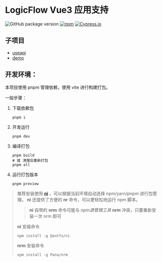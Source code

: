 # LogicFlow Vue3 应用支持

![GitHub package version](https://img.shields.io/github/package-json/v/han-feng/logicflow-vue?filename=packages%2Fuseapi%2Fpackage.json)
[![npm](https://img.shields.io/npm/v/logicflow-useapi.svg)](https://npm.im/logicflow-useapi)
[![Cypress.io](https://img.shields.io/badge/tested%20with-Cypress-04C38E.svg)](https://www.cypress.io/)

## 子项目
* [useapi](./packages/useapi/README.md)
* [demo](./packages/demo/README.md)

## 开发环境：
本项目使用 pnpm 管理依赖，使用 vite 进行构建打包。

一般步骤：

1. 下载依赖包

   ``` shell
   pnpm i
   ```

2. 开发运行

   ``` shell
   pnpm dev
   ```

3. 编译打包

   ``` shell
   pnpm build
   # 或 清理后重新打包
   pnpm all
   ```

4. 运行打包版本

   ``` shell
   pnpm preview
   ```


> 推荐安装使用 [**ni**](https://github.com/antfu/ni) ，可以根据当前环境自动选择 npm/yarn/pnpm 进行包管理。 **ni** 还提供了方便的 **nr** 命令，可以更轻松地运行 npm 脚本。
>
>> **ni** 自带的 **nrm** 命令可能与 *npm源管理工具* **nrm** 冲突，只要重新安装一次 nrm 即可
>
> **ni** 安装命令
>   ```shell
>   npm install -g @antfu/ni
>   ```
> **nrm** 安装命令
>   ```shell
>   npm install -g Pana/nrm
>   ```
>
